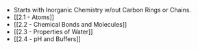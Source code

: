 - Starts with Inorganic Chemistry w/out Carbon Rings or Chains.
- [[2.1 - Atoms]]
- [[2.2 - Chemical  Bonds and Molecules]]
- [[2.3 - Properties of Water]]
- [[2.4 - pH and Buffers]]